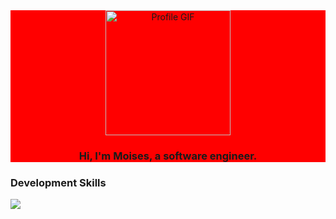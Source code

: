 
<div id="header" align="center" style="background-color: red;">
  <img src="https://media.giphy.com/media/JTVt3oqSBVjALgNulz/giphy.gif" alt="Profile GIF" width="200">
  <h3>Hi, I'm Moises, a software engineer.<h3/>
</div>

### Development Skills
  <p >
  <a href="https://skillicons.dev">
    <img src="https://skillicons.dev/icons?i=git,cs,css,dart,dotnet,flutter,js,laravel,mysql,php" />
  </a>
</p>
<!--<header><div id="header" align="center"  style="background-color: red;" >
  <img src="https://media.giphy.com/media/JTVt3oqSBVjALgNulz/giphy.gif" width="200" style="border-radius:50px" />
 <p style="color:red;">Hi, I'm Moises, a software engineer.<p/>
<div/><header/>
 ### Pruebita
<main><div>
  <h1>development skills<h1/>
<div/></main>-->

 
